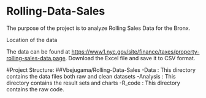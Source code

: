 # Rolling-Data-Sales

The purpose of the project is to analyze Rolling Sales Data for the Bronx.

Location of the data

The data can be found at https://www1.nyc.gov/site/finance/taxes/property-rolling-sales-data.page. Download the Excel file and save it to CSV format.


#Project Structure:
##Vbejugama/Rolling-Data-Sales
-Data     : This directory contains the data files both raw and clean datasets
-Analysis : This directory contains the result sets and charts
-R_code   : This directory contains the raw code.
